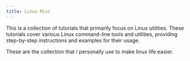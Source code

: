 ```yaml
---
title: Linux Misc
---
```


This is a collection of tutorials that primarily focus on Linux utilities.
These tutorials cover various Linux command-line tools and utilities, providing step-by-step instructions and examples for their usage.

These are the collection that I personally use to make linux life easier.
